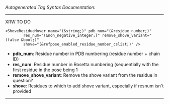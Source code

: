 _Autogenerated Tag Syntax Documentation:_

---
XRW TO DO

```
<ShoveResidueMover name="(&string;)" pdb_num="(&residue_number;)"
        res_num="(&non_negative_integer;)" remove_shove_variant="(false &bool;)"
        shove="(&refpose_enabled_residue_number_cslist;)" />
```

-   **pdb_num**: Residue number in PDB numbering (residue number + chain ID)
-   **res_num**: Residue number in Rosetta numbering (sequentially with the first residue in the pose being 1
-   **remove_shove_variant**: Remove the shove variant from the residue in question?
-   **shove**: Residues to which to add shove variant, especially if resnum isn't provided

---
